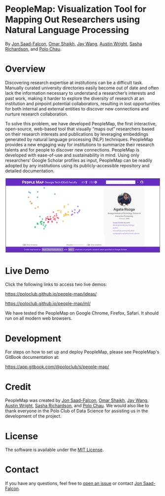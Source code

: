 # PeopleMap: Visualization Tool for Mapping Out Researchers using Natural Language Processing
By [Jon Saad-Falcon](https://www.linkedin.com/in/jonsaadfalcon/), [Omar Shaikh](https://www.linkedin.com/in/oshaikh13/), [Jay Wang](https://zijie.wang/), [Austin Wright](https://austinpwright.com/), [Sasha Richardson](https://www.linkedin.com/in/sasha-richardson/), and [Polo Chau](https://poloclub.github.io/polochau/).

# Overview
Discovering research expertise at institutions can be a difficult task. Manually curated university directories easily become out of date and often lack the information necessary to understand a researcher’s interests and past work, making it harder to explore the diversity of research at an institution and pinpoint potential collaborators, resulting in lost opportunities for both internal and external entities to discover new connections and nurture research collaboration.

To solve this problem, we have developed PeopleMap, the first interactive, open-source, web-based tool that visually “maps out” researchers based on their research interests and publications by leveraging embeddings generated by natural language processing (NLP) techniques. PeopleMap provides a new engaging way for institutions to summarize their research talents and for people to discover new connections. PeopleMap is developed with ease-of-use and sustainability in mind. Using only researchers’ Google Scholar profiles as input, PeopleMap can be readily adopted by any institutions using its publicly-accessible repository and detailed documentation.

![PeopleMapPhoto](PeopleMap.png)

# Live Demo
Click the following links to access two live demos:

https://poloclub.github.io/people-map/ideas/

https://poloclub.github.io/people-map/ml/

We have tested the PeopleMap on Google Chrome, Firefox, Safari. It should run on all modern web browsers.

# Development
For steps on how to set up and deploy PeopleMap, please see PeopleMap's GitBook documentation at:

https://app.gitbook.com/@poloclub/s/people-map/

# Credit
PeopleMap was created by [Jon Saad-Falcon](https://www.linkedin.com/in/jonsaadfalcon/), [Omar Shaikh](https://www.linkedin.com/in/oshaikh13/), [Jay Wang](https://zijie.wang/), [Austin Wright](https://austinpwright.com/), [Sasha Richardson](https://www.linkedin.com/in/sasha-richardson/), and [Polo Chau](https://poloclub.github.io/polochau/). We would also like to thank everyone in the Polo Club of Data Science for assisting us in the development of the project.

# License

The software is available under the [MIT License](https://github.com/poloclub/people-map/blob/master/LICENSE).

# Contact

If you have any questions, feel free to [open an issue](https://github.com/poloclub/people-map/issues) or contact [Jon Saad-Falcon](https://www.linkedin.com/in/jonsaadfalcon/).
